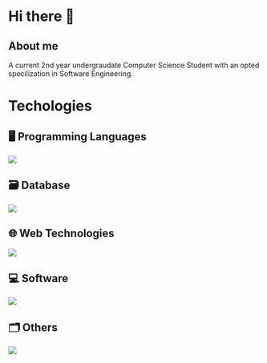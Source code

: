 # Hi there 👋
## About me
A current 2nd year undergraudate Computer Science Student with an opted specilization in Software Engineering. </br>

# Techologies
## 🖥️ Programming Languages 
![](https://skillicons.dev/icons?i=py,java,js,ts,kotlin)

## 🗃️ Database 
![](https://skillicons.dev/icons?i=sqlite,mongodb,postgres)

## 🌐 Web Technologies
![](https://skillicons.dev/icons?i=react,nodejs,express,flask)

## 💻 Software
![](https://skillicons.dev/icons?i=pycharm,idea,webstorm,vscode)

## 🗂️ Others
![](https://skillicons.dev/icons?i=git,github,linux)

